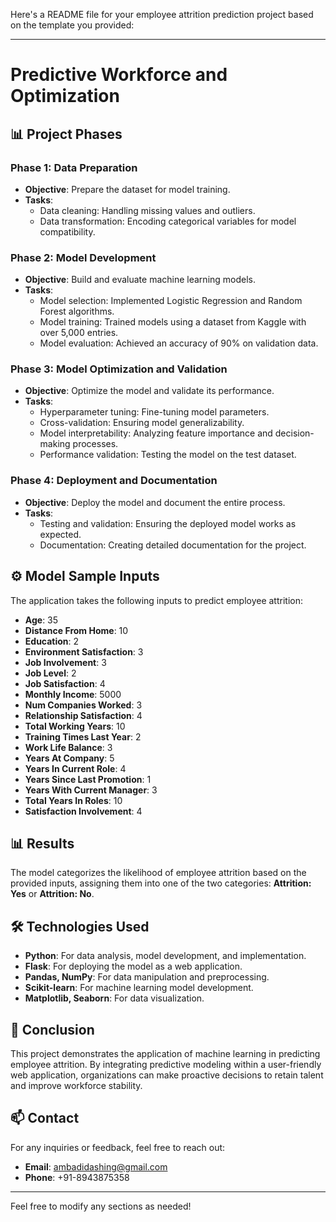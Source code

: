 Here's a README file for your employee attrition prediction project based on the template you provided:

---

# Predictive Workforce and Optimization

## 📊 Project Phases

### Phase 1: Data Preparation
- **Objective**: Prepare the dataset for model training.
- **Tasks**:
  - Data cleaning: Handling missing values and outliers.
  - Data transformation: Encoding categorical variables for model compatibility.

### Phase 2: Model Development
- **Objective**: Build and evaluate machine learning models.
- **Tasks**:
  - Model selection: Implemented Logistic Regression and Random Forest algorithms.
  - Model training: Trained models using a dataset from Kaggle with over 5,000 entries.
  - Model evaluation: Achieved an accuracy of 90% on validation data.

### Phase 3: Model Optimization and Validation
- **Objective**: Optimize the model and validate its performance.
- **Tasks**:
  - Hyperparameter tuning: Fine-tuning model parameters.
  - Cross-validation: Ensuring model generalizability.
  - Model interpretability: Analyzing feature importance and decision-making processes.
  - Performance validation: Testing the model on the test dataset.

### Phase 4: Deployment and Documentation
- **Objective**: Deploy the model and document the entire process.
- **Tasks**:
  - Testing and validation: Ensuring the deployed model works as expected.
  - Documentation: Creating detailed documentation for the project.

## ⚙️ Model Sample Inputs
The application takes the following inputs to predict employee attrition:
- **Age**: 35
- **Distance From Home**: 10
- **Education**: 2
- **Environment Satisfaction**: 3
- **Job Involvement**: 3
- **Job Level**: 2
- **Job Satisfaction**: 4
- **Monthly Income**: 5000
- **Num Companies Worked**: 3
- **Relationship Satisfaction**: 4
- **Total Working Years**: 10
- **Training Times Last Year**: 2
- **Work Life Balance**: 3
- **Years At Company**: 5
- **Years In Current Role**: 4
- **Years Since Last Promotion**: 1
- **Years With Current Manager**: 3
- **Total Years In Roles**: 10
- **Satisfaction Involvement**: 4

## 📊 Results
The model categorizes the likelihood of employee attrition based on the provided inputs, assigning them into one of the two categories: **Attrition: Yes** or **Attrition: No**.

## 🛠 Technologies Used
- **Python**: For data analysis, model development, and implementation.
- **Flask**: For deploying the model as a web application.
- **Pandas, NumPy**: For data manipulation and preprocessing.
- **Scikit-learn**: For machine learning model development.
- **Matplotlib, Seaborn**: For data visualization.

## 📜 Conclusion
This project demonstrates the application of machine learning in predicting employee attrition. By integrating predictive modeling within a user-friendly web application, organizations can make proactive decisions to retain talent and improve workforce stability.

## 📫 Contact
For any inquiries or feedback, feel free to reach out:

- **Email**: ambadidashing@gmail.com
- **Phone**: +91-8943875358

---

Feel free to modify any sections as needed!
